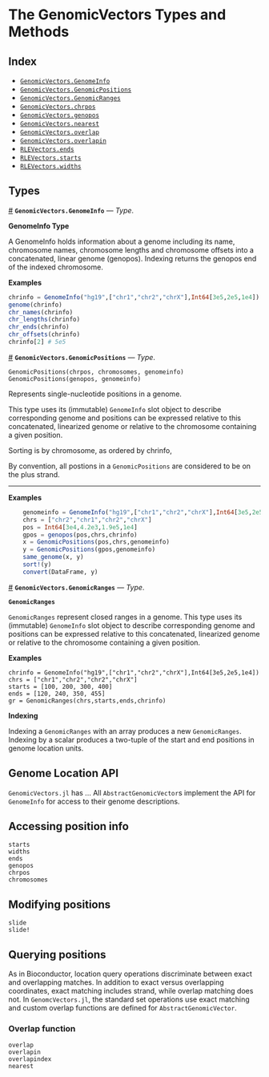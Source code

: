 
<a id='The-GenomicVectors-Types-and-Methods-1'></a>

# The GenomicVectors Types and Methods


<a id='Index-1'></a>

## Index

- [`GenomicVectors.GenomeInfo`](api.md#GenomicVectors.GenomeInfo)
- [`GenomicVectors.GenomicPositions`](api.md#GenomicVectors.GenomicPositions)
- [`GenomicVectors.GenomicRanges`](api.md#GenomicVectors.GenomicRanges)
- [`GenomicVectors.chrpos`](api.md#GenomicVectors.chrpos)
- [`GenomicVectors.genopos`](api.md#GenomicVectors.genopos)
- [`GenomicVectors.nearest`](api.md#GenomicVectors.nearest)
- [`GenomicVectors.overlap`](api.md#GenomicVectors.overlap)
- [`GenomicVectors.overlapin`](api.md#GenomicVectors.overlapin)
- [`RLEVectors.ends`](api.md#RLEVectors.ends)
- [`RLEVectors.starts`](api.md#RLEVectors.starts)
- [`RLEVectors.widths`](api.md#RLEVectors.widths)


<a id='Types-1'></a>

## Types

<a id='GenomicVectors.GenomeInfo' href='#GenomicVectors.GenomeInfo'>#</a>
**`GenomicVectors.GenomeInfo`** &mdash; *Type*.



**GenomeInfo Type**

A GenomeInfo holds information about a genome including its name, chromosome names,  chromosome lengths and chromosome offsets into a concatenated, linear genome (genopos). Indexing returns the genopos end of the indexed chromosome.

**Examples**

```julia
chrinfo = GenomeInfo("hg19",["chr1","chr2","chrX"],Int64[3e5,2e5,1e4])
genome(chrinfo)
chr_names(chrinfo)
chr_lengths(chrinfo)
chr_ends(chrinfo)
chr_offsets(chrinfo)
chrinfo[2] # 5e5
```

<a id='GenomicVectors.GenomicPositions' href='#GenomicVectors.GenomicPositions'>#</a>
**`GenomicVectors.GenomicPositions`** &mdash; *Type*.



```
GenomicPositions(chrpos, chromosomes, genomeinfo)
GenomicPositions(genopos, genomeinfo)
```

Represents single-nucleotide positions in a genome.

This type uses its (immutable) `GenomeInfo` slot object to describe corresponding genome and     positions can be expressed relative to this concatenated, linearized genome or relative     to the chromosome containing a given position.

Sorting is by chromosome, as ordered by chrinfo,

By convention, all postions in a `GenomicPositions` are considered to be on the plus strand.

****

**Examples**

```julia
    genomeinfo = GenomeInfo("hg19",["chr1","chr2","chrX"],Int64[3e5,2e5,1e4])
    chrs = ["chr2","chr1","chr2","chrX"]
    pos = Int64[3e4,4.2e3,1.9e5,1e4]
    gpos = genopos(pos,chrs,chrinfo)
    x = GenomicPositions(pos,chrs,genomeinfo)
    y = GenomicPositions(gpos,genomeinfo)
    same_genome(x, y)
    sort!(y)
    convert(DataFrame, y)
```

<a id='GenomicVectors.GenomicRanges' href='#GenomicVectors.GenomicRanges'>#</a>
**`GenomicVectors.GenomicRanges`** &mdash; *Type*.



**`GenomicRanges`**

`GenomicRanges` represent closed ranges in a genome. This type uses its (immutable) `GenomeInfo` slot object to describe         corresponding genome and positions can be expressed relative to this concatenated, linearized genome or relative to the chromosome containing a given position.

**Examples**

```
chrinfo = GenomeInfo("hg19",["chr1","chr2","chrX"],Int64[3e5,2e5,1e4])
chrs = ["chr1","chr2","chr2","chrX"]
starts = [100, 200, 300, 400]
ends = [120, 240, 350, 455]
gr = GenomicRanges(chrs,starts,ends,chrinfo)
```

**Indexing**

Indexing a `GenomicRanges` with an array produces a new `GenomicRanges`. Indexing by a scalar produces a two-tuple of the start and end positions in genome location units.


<a id='Genome-Location-API-1'></a>

## Genome Location API


`GenomicVectors.jl` has ... All `AbstractGenomicVector`s implement the API for `GenomeInfo` for access to their genome descriptions.


<a id='Accessing-position-info-1'></a>

## Accessing position info


```
starts
widths
ends
genopos
chrpos
chromosomes
```


<a id='Modifying-positions-1'></a>

## Modifying positions


```
slide
slide!
```


<a id='Querying-positions-1'></a>

## Querying positions


As in Bioconductor, location query operations discriminate between exact and overlapping matches. In addition to exact versus overlapping coordinates, exact matching includes strand, while overlap matching does not. In `GenomcVectors.jl`, the standard set operations use exact matching and custom overlap functions are defined for `AbstractGenomicVector`.


<a id='Overlap-function-1'></a>

### Overlap function


```
overlap
overlapin
overlapindex
nearest
```

